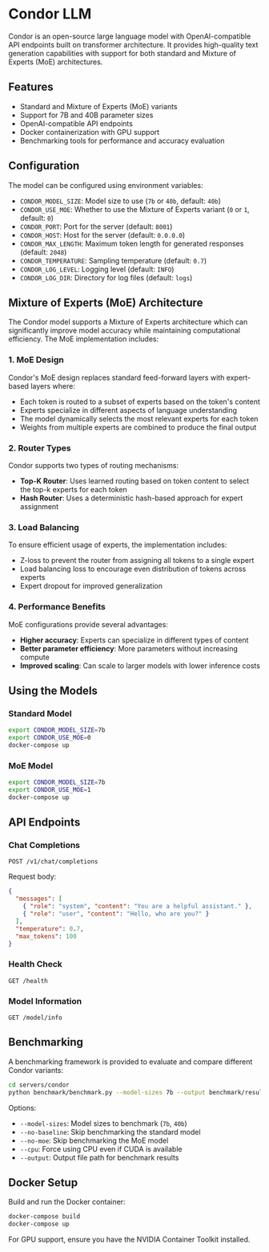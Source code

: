 # Condor LLM

Condor is an open-source large language model with OpenAI-compatible API endpoints built on transformer architecture. It provides high-quality text generation capabilities with support for both standard and Mixture of Experts (MoE) architectures.

## Features

- Standard and Mixture of Experts (MoE) variants
- Support for 7B and 40B parameter sizes
- OpenAI-compatible API endpoints
- Docker containerization with GPU support
- Benchmarking tools for performance and accuracy evaluation

## Configuration

The model can be configured using environment variables:

- `CONDOR_MODEL_SIZE`: Model size to use (`7b` or `40b`, default: `40b`)
- `CONDOR_USE_MOE`: Whether to use the Mixture of Experts variant (`0` or `1`, default: `0`)
- `CONDOR_PORT`: Port for the server (default: `8001`)
- `CONDOR_HOST`: Host for the server (default: `0.0.0.0`)
- `CONDOR_MAX_LENGTH`: Maximum token length for generated responses (default: `2048`)
- `CONDOR_TEMPERATURE`: Sampling temperature (default: `0.7`)
- `CONDOR_LOG_LEVEL`: Logging level (default: `INFO`)
- `CONDOR_LOG_DIR`: Directory for log files (default: `logs`)

## Mixture of Experts (MoE) Architecture

The Condor model supports a Mixture of Experts architecture which can significantly improve model accuracy while maintaining computational efficiency. The MoE implementation includes:

### 1. MoE Design

Condor's MoE design replaces standard feed-forward layers with expert-based layers where:

- Each token is routed to a subset of experts based on the token's content
- Experts specialize in different aspects of language understanding
- The model dynamically selects the most relevant experts for each token
- Weights from multiple experts are combined to produce the final output

### 2. Router Types

Condor supports two types of routing mechanisms:

- **Top-K Router**: Uses learned routing based on token content to select the top-k experts for each token
- **Hash Router**: Uses a deterministic hash-based approach for expert assignment

### 3. Load Balancing

To ensure efficient usage of experts, the implementation includes:

- Z-loss to prevent the router from assigning all tokens to a single expert
- Load balancing loss to encourage even distribution of tokens across experts
- Expert dropout for improved generalization

### 4. Performance Benefits

MoE configurations provide several advantages:

- **Higher accuracy**: Experts can specialize in different types of content
- **Better parameter efficiency**: More parameters without increasing compute
- **Improved scaling**: Can scale to larger models with lower inference costs

## Using the Models

### Standard Model

```bash
export CONDOR_MODEL_SIZE=7b
export CONDOR_USE_MOE=0
docker-compose up
```

### MoE Model

```bash
export CONDOR_MODEL_SIZE=7b
export CONDOR_USE_MOE=1
docker-compose up
```

## API Endpoints

### Chat Completions

```
POST /v1/chat/completions
```

Request body:

```json
{
  "messages": [
    { "role": "system", "content": "You are a helpful assistant." },
    { "role": "user", "content": "Hello, who are you?" }
  ],
  "temperature": 0.7,
  "max_tokens": 100
}
```

### Health Check

```
GET /health
```

### Model Information

```
GET /model/info
```

## Benchmarking

A benchmarking framework is provided to evaluate and compare different Condor variants:

```bash
cd servers/condor
python benchmark/benchmark.py --model-sizes 7b --output benchmark/results/comparison.json
```

Options:

- `--model-sizes`: Model sizes to benchmark (`7b`, `40b`)
- `--no-baseline`: Skip benchmarking the standard model
- `--no-moe`: Skip benchmarking the MoE model
- `--cpu`: Force using CPU even if CUDA is available
- `--output`: Output file path for benchmark results

## Docker Setup

Build and run the Docker container:

```bash
docker-compose build
docker-compose up
```

For GPU support, ensure you have the NVIDIA Container Toolkit installed.
